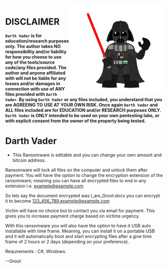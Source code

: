 <img align="right" alt="GIF" src="./Resources/darth.png" alt="CybSec NITW" width="300" />

# DISCLAIMER
**`Darth Vader` is for education/research purposes only. The author takes NO responsibility and/or liability for how you choose to use any of the tools/source code/any files provided.
 The author and anyone affiliated with will not be liable for any losses and/or damages in connection with use of ANY files provided with `Darth Vader`.
 By using `Darth Vader` or any files included, you understand that you are AGREEING TO USE AT YOUR OWN RISK. Once again `Darth Vader` and ALL files included are for EDUCATION and/or RESEARCH purposes ONLY.
 `Darth Vader` is ONLY intended to be used on your own pentesting labs, or with explicit consent from the owner of the property being tested.**



# Darth Vader
- This Ransomware is editable and you can change your own amount and bitcoin address.

Ransomware will lock all files on the computer and unlock them after payment.
You will have the option to change the encryption extension of the ransomware; meaning you can have all encrypted files to end in any extension i.e. example@example.com

So lets say the document encrypted was I_am_Groot.docx you can encrypt it to become 123_456_789.example@example.com


Victim will have no choice but to contact you via email for payment. This gives you to increase payment charge based on victims urgency.

With this ransomware you will also have the option to have it USB auto installable with time frame. Meaning, you can install it on a portable USB and it will automatically boot and start encrypting files after a give time frame of 2 hours or 2 days (depending on your preference).

Requirements : C#, Windows.

--Groot
